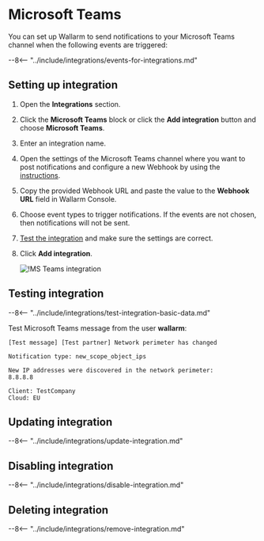 # Microsoft Teams

You can set up Wallarm to send notifications to your Microsoft Teams channel when the following events are triggered:

--8<-- "../include/integrations/events-for-integrations.md"

## Setting up integration

1. Open the **Integrations** section.
2. Click the **Microsoft Teams** block or click the **Add integration** button and choose **Microsoft Teams**.
3. Enter an integration name.
4. Open the settings of the Microsoft Teams channel where you want to post notifications and configure a new Webhook by using the [instructions](https://docs.microsoft.com/en-us/microsoftteams/platform/webhooks-and-connectors/how-to/add-incoming-webhook).
5. Copy the provided Webhook URL and paste the value to the **Webhook URL** field in Wallarm Console.
6. Choose event types to trigger notifications. If the events are not chosen, then notifications will not be sent.
7. [Test the integration](#testing-integration) and make sure the settings are correct.
8. Click **Add integration**.

      ![!MS Teams integration](../../../images/user-guides/settings/integrations/add-ms-teams-integration.png)

## Testing integration

--8<-- "../include/integrations/test-integration-basic-data.md"

Test Microsoft Teams message from the user **wallarm**:

```
[Test message] [Test partner] Network perimeter has changed

Notification type: new_scope_object_ips

New IP addresses were discovered in the network perimeter:
8.8.8.8

Client: TestCompany
Cloud: EU
```

## Updating integration

--8<-- "../include/integrations/update-integration.md"

## Disabling integration

--8<-- "../include/integrations/disable-integration.md"

## Deleting integration

--8<-- "../include/integrations/remove-integration.md"

